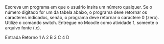 Escreva um programa em que o usuário insira um número
qualquer. Se o número digitado for um da tabela abaixo, o
programa deve retornar os caracteres indicados, senão, o
programa deve retornar o caractere 0 (zero). Utilize o comando
switch. Entregue no Moodle como atividade 1, somente o
arquivo fonte (.c).

Entrada Retorno
1        A
2        B
3        C
4        D